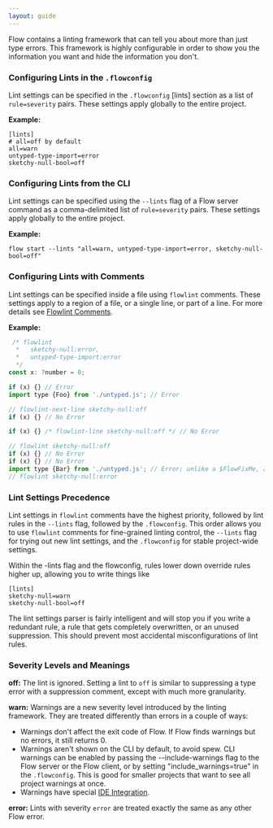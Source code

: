 ```yaml
---
layout: guide
---
```


Flow contains a linting framework that can tell you about more than just type errors. This framework is highly configurable in order to show you the information you want and hide the information you don't.

### Configuring Lints in the `.flowconfig` <a class="toc" id="toc-configuring-lints-in-the-flowconfig" href="#toc-configuring-lints-in-the-flowconfig"></a>

Lint settings can be specified in the `.flowconfig` [lints] section as a list of `rule=severity` pairs. These settings apply globally to the entire project.

**Example:**
```
[lints]
# all=off by default
all=warn
untyped-type-import=error
sketchy-null-bool=off
```

### Configuring Lints from the CLI <a class="toc" id="toc-configuring-lints-from-the-cli" href="#toc-configuring-lints-from-the-cli"></a>

Lint settings can be specified using the `--lints` flag of a Flow server command as a comma-delimited list of `rule=severity` pairs. These settings apply globally to the entire project.

**Example:**
```
flow start --lints "all=warn, untyped-type-import=error, sketchy-null-bool=off"
```

### Configuring Lints with Comments <a class="toc" id="toc-configuring-lints-with-comments" href="#toc-configuring-lints-with-comments"></a>

Lint settings can be specified inside a file using `flowlint` comments. These
settings apply to a region of a file, or a single line, or part of a line. For
more details see [Flowlint Comments](./flowlint-comments).

**Example:**
```js
 /* flowlint
  *   sketchy-null:error,
  *   untyped-type-import:error
  */
const x: ?number = 0;

if (x) {} // Error
import type {Foo} from './untyped.js'; // Error

// flowlint-next-line sketchy-null:off
if (x) {} // No Error

if (x) {} /* flowlint-line sketchy-null:off */ // No Error

// flowlint sketchy-null:off
if (x) {} // No Error
if (x) {} // No Error
import type {Bar} from './untyped.js'; // Error; unlike a $FlowFixMe, a flowlint comment only suppresses one particular type of error.
// flowlint sketchy-null:error
```

### Lint Settings Precedence <a class="toc" id="toc-lint-settings-precedence" href="#toc-lint-settings-precedence"></a>

Lint settings in `flowlint` comments have the highest priority, followed by lint rules in the `--lints` flag, followed by the `.flowconfig`.
This order allows you to use `flowlint` comments for fine-grained linting control, the `--lints` flag for trying out new lint settings, and the `.flowconfig` for stable project-wide settings.

Within the -lints flag and the flowconfig, rules lower down override rules higher up, allowing you to write things like
```
[lints]
sketchy-null=warn
sketchy-null-bool=off
```

The lint settings parser is fairly intelligent and will stop you if you write a redundant rule, a rule that gets completely overwritten, or an unused suppression. This should prevent most accidental misconfigurations of lint rules.

### Severity Levels and Meanings <a class="toc" id="toc-severity-levels-and-meanings" href="#toc-severity-levels-and-meanings"></a>

**off:**
The lint is ignored. Setting a lint to `off` is similar to suppressing a type error with a suppression comment, except with much more granularity.

**warn:**
Warnings are a new severity level introduced by the linting framework. They are treated differently than errors in a couple of ways:
* Warnings don't affect the exit code of Flow. If Flow finds warnings but no errors, it still returns 0.
* Warnings aren't shown on the CLI by default, to avoid spew. CLI warnings can be
    enabled by passing the --include-warnings flag to the Flow server or the
    Flow client, or by setting "include_warnings=true" in the `.flowconfig`.
    This is good for smaller projects that want to see all project warnings at once.
* Warnings have special [IDE Integration](./ide-integration).

**error:**
Lints with severity `error` are treated exactly the same as any other Flow error.
